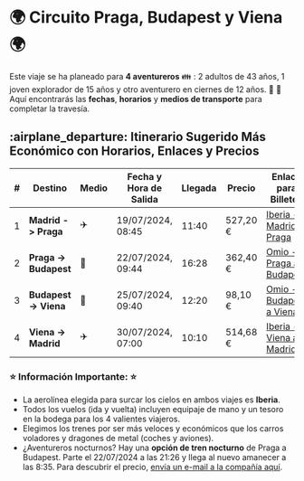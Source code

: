 
# :earth_africa: Circuito Praga, Budapest y Viena :earth_africa:

Este viaje se ha planeado para **4 aventureros** :family: : 2 adultos de 43 años, 1 joven explorador de 15 años y otro aventurero en ciernes de 12 años. :boy: :boy:
Aquí encontrarás las **fechas**, **horarios** y **medios de transporte** para completar la travesía.

## :airplane_departure: Itinerario Sugerido Más Económico con Horarios, Enlaces y Precios

| #   | Destino               | Medio      | Fecha y Hora de Salida | Llegada | Precio   | Enlace para Billetes                                                                                                                                                                                                                                                                                                                                                                                                          |
| --- | --------------------- | ---------- | ---------------------- | ------- | -------- | ----------------------------------------------------------------------------------------------------------------------------------------------------------------------------------------------------------------------------------------------------------------------------------------------------------------------------------------------------------------------------------------------------------------------------- |
| 1   | **Madrid -> Praga**   | :airplane: | 19/07/2024, 08:45      | 11:40   | 527,20 € | [Iberia - Madrid a Praga](https://www.iberia.com/flights/?market=ES&language=es&appliesOMB=false&splitEndCity=false&initializedOMB=true&flexible=false&TRIP_TYPE=1&BEGIN_CITY_01=MAD&END_CITY_01=PRG&BEGIN_DAY_01=19&BEGIN_MONTH_01=202407&BEGIN_YEAR_01=2024&FARE_TYPE=R&quadrigam=IBHMPA&ADT=4&CHD=0&INF=0&BNN=0&YTH=0&YCD=0&residentCode=&familianumerosa=&BV_UseBVCookie=no&boton=Buscar&bookingMarket=ES#!/availability) |
| 2   | **Praga -> Budapest** | :train:    | 22/07/2024, 09:44      | 16:28   | 362,40 € | [Omio - Praga a Budapest](https://www.omio.es/app/search-frontend/booking/9aa22895-9474-4906-90a1-41a7d8795110/passenger-details?locale=es)                                                                                                                                                                                                                                                                                   |
| 3   | **Budapest -> Viena** | :train:    | 25/07/2024, 09:40      | 12:20   | 98,10 €  | [Omio - Budapest a Viena](https://www.omio.es/app/search-frontend/booking/9aa22895-9474-4906-90a1-41a7d8795110/passenger-details?locale=es)                                                                                                                                                                                                                                                                                   |
| 4   | **Viena -> Madrid**   | :airplane: | 30/07/2024, 07:00      | 10:10   | 514,68 € | [Iberia - Viena a Madrid](https://www.iberia.com/flights/?market=ES&language=es&appliesOMB=false&splitEndCity=false&initializedOMB=true&flexible=false&TRIP_TYPE=1&BEGIN_CITY_01=VIE&END_CITY_01=MAD&BEGIN_DAY_01=30&BEGIN_MONTH_01=202407&BEGIN_YEAR_01=2024&FARE_TYPE=R&quadrigam=IBHMPA&ADT=4&CHD=0&INF=0&BNN=0&YTH=0&YCD=0&residentCode=&familianumerosa=&BV_UseBVCookie=no&boton=Buscar&bookingMarket=ES#!/availability)                                                                                                                                                                                                                                                                                                                                                                                                                             |

### :star: **Información Importante:** :star:

- La aerolínea elegida para surcar los cielos en ambos viajes es **Iberia**.
- Todos los vuelos (ida y vuelta) incluyen equipaje de mano y un tesoro en la bodega para los 4 valientes viajeros.
- Elegimos los trenes por ser más veloces y económicos que los carros voladores y dragones de metal (coches y aviones).
- ¿Aventureros nocturnos? Hay una **opción de tren nocturno** de Praga a Budapest. Parte el 22/07/2024 a las 21:26 y llega al nuevo amanecer a las 8:35. Para descubrir el precio, [envía un e-mail a la compañía aquí](https://losviajesdeclaudia.com/republica-checa/como-ir-de-praga-a-budapest-en-tren-nocturno/).

